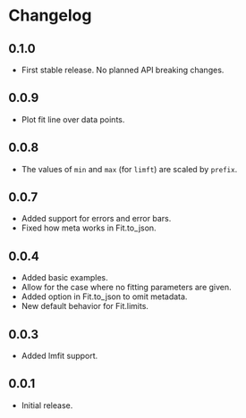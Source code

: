 # Changelog

## 0.1.0

- First stable release. No planned API breaking changes.

## 0.0.9

- Plot fit line over data points.

## 0.0.8

- The values of `min` and `max` (for `limft`) are scaled by `prefix`.

## 0.0.7

- Added support for errors and error bars.
- Fixed how meta works in Fit.to_json.

## 0.0.4

- Added basic examples.
- Allow for the case where no fitting parameters are given.
- Added option in Fit.to_json to omit metadata.
- New default behavior for Fit.limits.

## 0.0.3

- Added lmfit support.

## 0.0.1

- Initial release.
